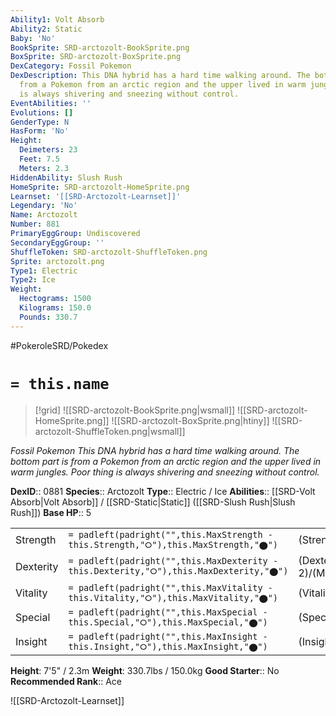 ```yaml
---
Ability1: Volt Absorb
Ability2: Static
Baby: 'No'
BookSprite: SRD-arctozolt-BookSprite.png
BoxSprite: SRD-arctozolt-BoxSprite.png
DexCategory: Fossil Pokemon
DexDescription: This DNA hybrid has a hard time walking around. The bottom part is
  from a Pokemon from an arctic region and the upper lived in warm jungles. Poor thing
  is always shivering and sneezing without control.
EventAbilities: ''
Evolutions: []
GenderType: N
HasForm: 'No'
Height:
  Deimeters: 23
  Feet: 7.5
  Meters: 2.3
HiddenAbility: Slush Rush
HomeSprite: SRD-arctozolt-HomeSprite.png
Learnset: '[[SRD-Arctozolt-Learnset]]'
Legendary: 'No'
Name: Arctozolt
Number: 881
PrimaryEggGroup: Undiscovered
SecondaryEggGroup: ''
ShuffleToken: SRD-arctozolt-ShuffleToken.png
Sprite: arctozolt.png
Type1: Electric
Type2: Ice
Weight:
  Hectograms: 1500
  Kilograms: 150.0
  Pounds: 330.7
---
```


#PokeroleSRD/Pokedex

# `= this.name`

> [!grid]
> ![[SRD-arctozolt-BookSprite.png|wsmall]]
> ![[SRD-arctozolt-HomeSprite.png]]
> ![[SRD-arctozolt-BoxSprite.png|htiny]]
> ![[SRD-arctozolt-ShuffleToken.png|wsmall]]


*Fossil Pokemon*
*This DNA hybrid has a hard time walking around. The bottom part is from a Pokemon from an arctic region and the upper lived in warm jungles. Poor thing is always shivering and sneezing without control.*

**DexID**:: 0881
**Species**:: Arctozolt
**Type**:: Electric / Ice
**Abilities**:: [[SRD-Volt Absorb|Volt Absorb]] / [[SRD-Static|Static]] ([[SRD-Slush Rush|Slush Rush]])
**Base HP**:: 5

|           |                                                                                        |                                          |
| --------- | -------------------------------------------------------------------------------------- | ---------------------------------------- |
| Strength  | `= padleft(padright("",this.MaxStrength - this.Strength,"⭘"),this.MaxStrength,"⬤")`    | (Strength::3)/(MaxStrength::6)   |
| Dexterity | `= padleft(padright("",this.MaxDexterity - this.Dexterity,"⭘"),this.MaxDexterity,"⬤")` | (Dexterity:: 2)/(MaxDexterity::4) |
| Vitality  | `= padleft(padright("",this.MaxVitality - this.Vitality,"⭘"),this.MaxVitality,"⬤")`    | (Vitality::2)/(MaxVitality::5)   |
| Special   | `= padleft(padright("",this.MaxSpecial - this.Special,"⭘"),this.MaxSpecial,"⬤")`       | (Special::2)/(MaxSpecial::5)     |
| Insight   | `= padleft(padright("",this.MaxInsight - this.Insight,"⭘"),this.MaxInsight,"⬤")`       | (Insight::2)/(MaxInsight::5)     |

**Height**: 7'5" / 2.3m
**Weight**: 330.7lbs / 150.0kg
**Good Starter**:: No
**Recommended Rank**:: Ace

![[SRD-Arctozolt-Learnset]]